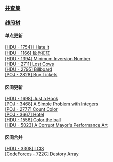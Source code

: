 ### [并查集](./并查集)
### [线段树](./线段树)

#### **单点更新**
[[HDU - 1754] I Hate It](./线段树/单点更新/I_Hate_It.md)  
[[HDU - 1166] 敌兵布阵](./线段树/单点更新/敌兵布阵.md)  
[[HDU - 1394] Minimum Inversion Number](./线段树/单点更新/Minimum_Inversion_Number.md)  
[[HDU - 2711] Lost Cows](./线段树/单点更新/Lost_Cows.md)  
[[HDU - 2795] Billboard](./线段树/单点更新/Billboard.md)  
[[POJ - 2828] Buy Tickets](./线段树/单点更新/Buy_Tickets.md)  

#### **区间更新**
[[HDU - 1698] Just a Hook](./线段树/区间更新/Just_a_Hook.md)  
[[POJ - 3468] A Simple Problem with Integers](./线段树/区间更新/A_Simple_Problem_With_Integers.md)  
[[POJ - 2777] Count Color](./线段树/区间更新/Count_Color.md)  
[[POJ - 3667] Hotel](./线段树/区间更新/Hotel.md)  
[[HDU - 1556] Color the ball](./线段树/区间更新/Color_The_Ball.md)  
[[HDU - 5023] A Corrupt Mayor's Performance Art](./线段树/区间更新/A_Corrupt_Mayor's_Performance_Art.md)  

#### **区间合并**
[[HDU - 3308] LCIS](./线段树/区间合并/Lcis.md)  
[[CodeForces - 722C] Destory Array](./线段树/区间合并/Destory_Array.md)
    